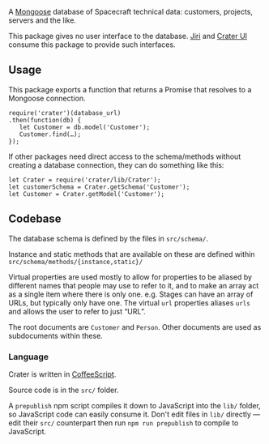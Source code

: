 A [Mongoose](http://mongoosejs.com/) database of Spacecraft technical data: customers, projects, servers and the like.

This package gives no user interface to the database. [Jiri](https://gitlab.hq.jadu.net/spacecraft/jiri) and [Crater UI](https://gitlab.hq.jadu.net/spacecraft/crater-ui) consume this package to provide such interfaces.

## Usage

This package exports a function that returns a Promise that resolves to a Mongoose connection.

```
require('crater')(database_url)
.then(function(db) {
   let Customer = db.model('Customer');
   Customer.find(…);
});
```

If other packages need direct access to the schema/methods without creating a database connection, they can do something like this:

```
let Crater = require('crater/lib/Crater');
let customerSchema = Crater.getSchema('Customer');
let Customer = Crater.getModel('Customer');
```

## Codebase

The database schema is defined by the files in `src/schema/`.

Instance and static methods that are available on these are defined within `src/schema/methods/{instance,static}/`

Virtual properties are used mostly to allow for properties to be aliased by different names that people may use to refer to it, and to make an array act as a single item where there is only one. e.g. Stages can have an array of URLs, but typically only have one. The virtual `url` properties aliases `urls` and allows the user to refer to just “URL”.

The root documents are `Customer` and `Person`. Other documents are used as subdocuments within these.

### Language

Crater is written in [CoffeeScript](http://coffeescript.org/).

Source code is in the `src/` folder.

A `prepublish` npm script compiles it down to JavaScript into the `lib/` folder, so JavaScript code can easily consume it. Don't edit files in `lib/` directly — edit their `src/` counterpart then run `npm run prepublish` to compile to JavaScript.
